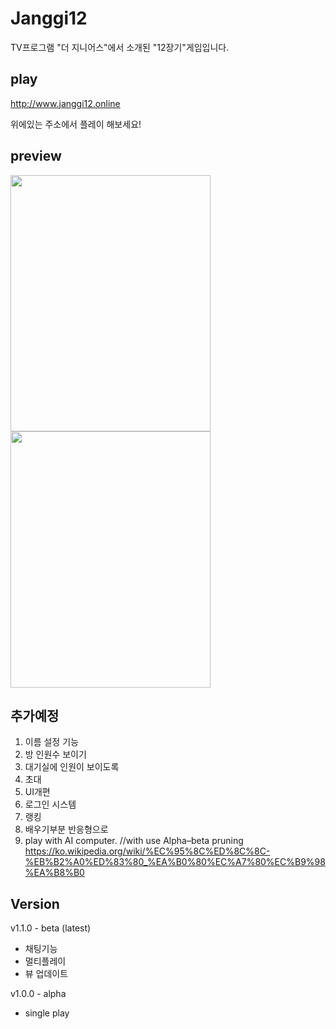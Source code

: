 # Janggi12

TV프로그램 "더 지니어스"에서 소개된 "12장기"게임입니다.

## play

http://www.janggi12.online

위에있는 주소에서 플레이 해보세요!

## preview

<p style = {position: inline-block}>
  <img src = "https://user-images.githubusercontent.com/56618964/105003554-234fb880-5a76-11eb-9d5d-c0c30a29164c.png" width = "320" height = "410">
  <img src = "https://user-images.githubusercontent.com/56618964/105003548-20ed5e80-5a76-11eb-8c1d-60e2dcb13de2.png" width="320" height = "410">
</p>

## 추가예정

1. 이름 설정 기능
2. 방 인원수 보이기
3. 대기실에 인원이 보이도록
4. 초대
5. UI개편
6. 로그인 시스템
7. 랭킹
8. 배우기부분 반응형으로
9. play with AI computer. //with use Alpha–beta pruning https://ko.wikipedia.org/wiki/%EC%95%8C%ED%8C%8C-%EB%B2%A0%ED%83%80_%EA%B0%80%EC%A7%80%EC%B9%98%EA%B8%B0

## Version

v1.1.0 - beta (latest)
  - 채팅기능
  - 멀티플레이
  - 뷰 업데이트
  
v1.0.0 - alpha
  - single play
